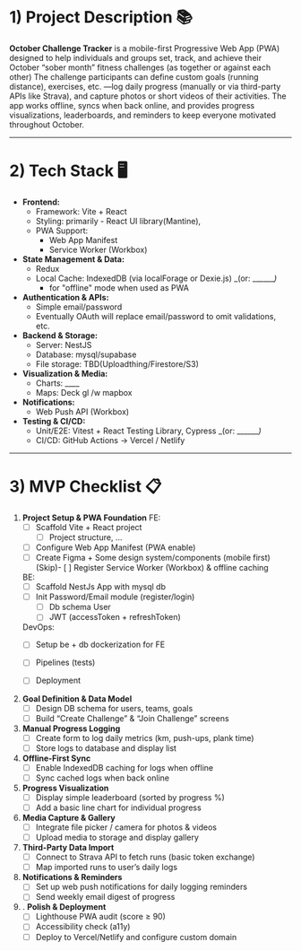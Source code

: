 # 1) Project Description 📚

**October Challenge Tracker** is a mobile-first Progressive Web App (PWA)
designed to help individuals and groups set, track, and achieve their October
“sober month” fitness challenges (as together or against each other)
The challenge participants can define custom goals (running distance),
exercises, etc. —log daily progress (manually or via third-party APIs like Strava),
and capture photos or short videos of their activities.
The app works offline, syncs when back online, and provides progress visualizations,
leaderboards, and reminders to keep everyone motivated throughout October.

---

# 2) Tech Stack 🖥️

- **Frontend:**
    - Framework: Vite + React
    - Styling: primarily - React UI library(Mantine),
    - PWA Support:
        - Web App Manifest
        - Service Worker (Workbox)
- **State Management & Data:**
    - Redux
    - Local Cache: IndexedDB (via localForage or Dexie.js) _(or: _______)_
      - for "offline" mode when used as PWA
- **Authentication & APIs:**
    - Simple email/password
    - Eventually OAuth will replace email/password to omit validations, etc.
- **Backend & Storage:**
    - Server: NestJS
    - Database: mysql/supabase
    - File storage: TBD(Uploadthing/Firestore/S3)
- **Visualization & Media:**
    - Charts: ____
    - Maps: Deck gl /w mapbox
- **Notifications:**
    - Web Push API (Workbox)
- **Testing & CI/CD:**
    - Unit/E2E: Vitest + React Testing Library, Cypress _(or: _______)_
    - CI/CD: GitHub Actions → Vercel / Netlify

---

# 3) MVP Checklist 📋

1. **Project Setup & PWA Foundation**
   FE:
    - [ ] Scaffold Vite + React project
      - [ ] Project structure, ...
    - [ ] Configure Web App Manifest (PWA enable)
    - [ ] Create Figma + Some design system/components (mobile first)
    (Skip)- [ ] Register Service Worker (Workbox) & offline caching
   
   BE:
    - [ ] Scaffold NestJs App with mysql db
    - [ ] Init Password/Email module (register/login)
      - [ ] Db schema User
      - [ ] JWT (accessToken + refreshToken)

   DevOps:
    - [ ] Setup be + db dockerization for FE
    - [ ] Pipelines (tests)
    - [ ] Deployment


[//]: # ()
[//]: # (2. **Authentication & User Flow**)

[//]: # (    - [ ] Implement email/password auth)

[//]: # (    - [ ] Stub OAuth 2.0 flow for Strava &#40;no UI&#41;)

2. **Goal Definition & Data Model**
    - [ ] Design DB schema for users, teams, goals
    - [ ] Build “Create Challenge” & “Join Challenge” screens

3. **Manual Progress Logging**
    - [ ] Create form to log daily metrics (km, push-ups, plank time)
    - [ ] Store logs to database and display list

4. **Offline-First Sync**
    - [ ] Enable IndexedDB caching for logs when offline
    - [ ] Sync cached logs when back online

5. **Progress Visualization**
    - [ ] Display simple leaderboard (sorted by progress %)
    - [ ] Add a basic line chart for individual progress

6. **Media Capture & Gallery**
    - [ ] Integrate file picker / camera for photos & videos
    - [ ] Upload media to storage and display gallery

7. **Third-Party Data Import**
    - [ ] Connect to Strava API to fetch runs (basic token exchange)
    - [ ] Map imported runs to user’s daily logs

8. **Notifications & Reminders**
    - [ ] Set up web push notifications for daily logging reminders
    - [ ] Send weekly email digest of progress

9. . **Polish & Deployment**
    - [ ] Lighthouse PWA audit (score ≥ 90)
    - [ ] Accessibility check (a11y)
    - [ ] Deploy to Vercel/Netlify and configure custom domain
